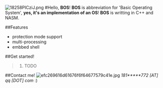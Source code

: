 ![18258PICziJ.png](https://csdn-code.oss.aliyuncs.com/note-attachments/20150910-0010-3804-7156/18258PICziJ.png)
#Hello, **BOS**!
**BOS** is abbreviation for 'Basic Operating System', **yes, it's an implementation of an OS**!
**BOS** is writting in C++ and NASM.

##Features
* protection mode support
* multi-processing
* embbed shell

##Get started!
> 1. TODO

##Contact me!
![efc269616d61676f6f64677579c41e.jpg](https://csdn-code.oss.aliyuncs.com/note-attachments/20150910-0011-11652-2270/efc269616d61676f6f64677579c41e.jpg)
  *181*****772 [AT] qq [DOT] com* :)

